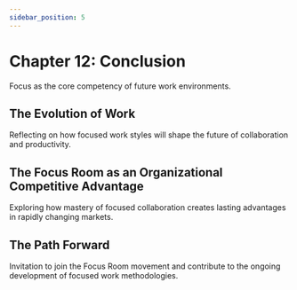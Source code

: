 ```yaml
---
sidebar_position: 5
---
```


# Chapter 12: Conclusion

Focus as the core competency of future work environments.

## The Evolution of Work

Reflecting on how focused work styles will shape the future of collaboration and productivity.

## The Focus Room as an Organizational Competitive Advantage

Exploring how mastery of focused collaboration creates lasting advantages in rapidly changing markets.

## The Path Forward

Invitation to join the Focus Room movement and contribute to the ongoing development of focused work methodologies. 